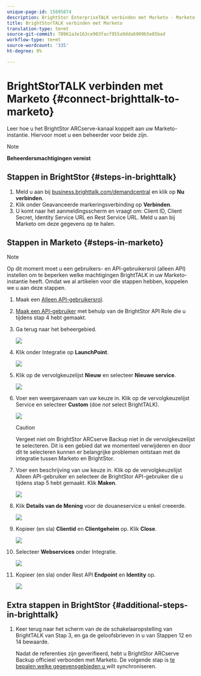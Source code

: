 ```yaml
---
unique-page-id: 15695874
description: BrightStor EnterpriseTALK verbinden met Marketo - Marketo Docs - Productdocumentatie
title: BrightStorTALK verbinden met Marketo
translation-type: tm+mt
source-git-commit: 78961a3e163ce903facf955a9dda6909b5e85bad
workflow-type: tm+mt
source-wordcount: '335'
ht-degree: 0%

---
```



# BrightStorTALK verbinden met Marketo {#connect-brighttalk-to-marketo}

Leer hoe u het BrightStor ARCserve-kanaal koppelt aan uw Marketo-instantie. Hiervoor moet u een beheerder voor beide zijn.

>[!NOTE]
>
>**Beheerdersmachtigingen vereist**

## Stappen in BrightStor {#steps-in-brighttalk}

1. Meld u aan bij [business.brighttalk.com/demandcentral](http://business.brighttalk.com/demandcentral/login) en klik op **Nu verbinden**.
1. Klik onder Geavanceerde markeringsverbinding op **Verbinden**.
1. U komt naar het aanmeldingsscherm en vraagt om: Client ID, Client Secret, Identity Service URL en Rest Service URL. Meld u aan bij Marketo om deze gegevens op te halen.

## Stappen in Marketo {#steps-in-marketo}

>[!NOTE]
>
>Op dit moment moet u een gebruikers- en API-gebruikersrol (alleen API) instellen om te beperken welke machtigingen BrightTALK in uw Marketo-instantie heeft. Omdat we al artikelen voor die stappen hebben, koppelen we u aan deze stappen.

1. Maak een [Alleen API-gebruikersrol](/help/marketo/product-docs/administration/users-and-roles/create-an-api-only-user-role.md).
1. [Maak een API-gebruiker](/help/marketo/product-docs/administration/users-and-roles/create-an-api-only-user.md) met behulp van de BrightStor API Role die u tijdens stap 4 hebt gemaakt.
1. Ga terug naar het beheergebied.

   ![](assets/one.png)

1. Klik onder Integratie op **LaunchPoint**.

   ![](assets/two.png)

1. Klik op de vervolgkeuzelijst **Nieuw** en selecteer **Nieuwe service**.

   ![](assets/three.png)

1. Voer een weergavenaam van uw keuze in. Klik op de vervolgkeuzelijst Service en selecteer **Custom** (doe _not_ select BrightTALK).

   ![](assets/four.png)

   >[!CAUTION]
   >
   >Vergeet niet om BrightStor ARCserve Backup niet in de vervolgkeuzelijst te selecteren. Dit is een gebied dat we momenteel verwijderen en door dit te selecteren kunnen er belangrijke problemen ontstaan met de integratie tussen Marketo en BrightStor.

1. Voer een beschrijving van uw keuze in. Klik op de vervolgkeuzelijst Alleen API-gebruiker en selecteer de BrightStor API-gebruiker die u tijdens stap 5 hebt gemaakt. Klik **Maken**.

   ![](assets/five.png)

1. Klik **Details van de Mening** voor de douaneservice u enkel creeerde.

   ![](assets/six.png)

1. Kopieer (en sla) **Clientid** en **Clientgeheim** op. Klik **Close**.

   ![](assets/eight-1.png)

1. Selecteer **Webservices** onder Integratie.

   ![](assets/nine-1.png)

1. Kopieer (en sla) onder Rest API **Endpoint** en **Identity** op.

   ![](assets/ten.png)

## Extra stappen in BrightStor {#additional-steps-in-brighttalk}

1. Keer terug naar het scherm van de de schakelaaropstelling van BrightTALK van Stap 3, en ga de geloofsbrieven in u van Stappen 12 en 14 bewaarde.

   Nadat de referenties zijn geverifieerd, hebt u BrightStor ARCserve Backup officieel verbonden met Marketo. De volgende stap is [te bepalen welke gegevensgebieden u ](http://support.brighttalk.com/hc/en-us/articles/115005131274-BrightTALK-Connector-for-Marketo-Choose-the-Fields-to-Sync) wilt synchroniseren.
